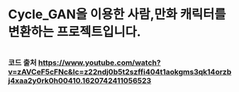 # Cycle_GAN을 이용한 사람,만화 캐릭터를 변환하는 프로젝트입니다.<h1>
### 코드 출처 https://www.youtube.com/watch?v=zAVCeF5cFNc&lc=z22ndj0b5t2szffi404t1aokgms3qk14orzbj4xaa2y0rk0h00410.1620742411056523 <h2>
